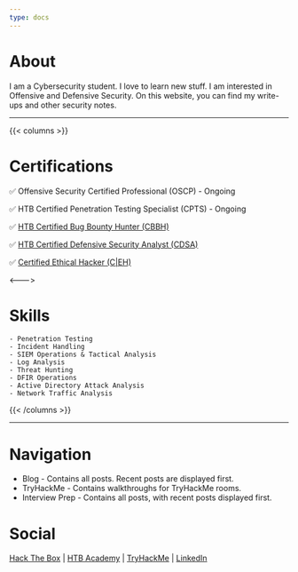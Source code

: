 ```yaml
---
type: docs
---
```


# About

I am a Cybersecurity student. I love to learn new stuff.
I am interested in Offensive and Defensive Security.
On this website, you can find my write-ups and other security notes.

---
{{< columns >}}

# Certifications

✅ Offensive Security Certified Professional (OSCP) - Ongoing

✅ HTB Certified Penetration Testing Specialist (CPTS) - Ongoing

✅ [HTB Certified Bug Bounty Hunter (CBBH)](https://academy.hackthebox.com/achievement/badge/abf9cf05-e766-11ee-b18d-bea50ffe6cb4)

✅ [HTB Certified Defensive Security Analyst (CDSA)](https://academy.hackthebox.com/achievement/badge/71601db3-aa26-11ee-bfb6-bea50ffe6cb4)

✅ [Certified Ethical Hacker (C|EH)](https://drive.google.com/file/d/1oOgHutkk3d585PgSE4l0W3M1jpI0XIJR/view)

<--->

# Skills

```
- Penetration Testing
- Incident Handling
- SIEM Operations & Tactical Analysis
- Log Analysis
- Threat Hunting
- DFIR Operations
- Active Directory Attack Analysis
- Network Traffic Analysis 
```

{{< /columns >}}

---

# Navigation

- Blog - Contains all posts. Recent posts are displayed first.
- TryHackMe - Contains walkthroughs for TryHackMe rooms.
- Interview Prep - Contains all posts, with recent posts displayed first.
# Social

[Hack The Box](https://app.hackthebox.com/profile/655316) | [HTB Academy](https://drive.google.com/file/d/1wELDvJjQ41WdXO-4evaY8fNqJVEeMrdh/) | [TryHackMe](https://tryhackme.com/p/fireblood) | [LinkedIn](https://www.linkedin.com/in/bhaswanth90702/)